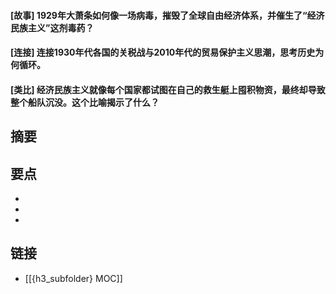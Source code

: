 #### [故事] 1929年大萧条如何像一场病毒，摧毁了全球自由经济体系，并催生了“经济民族主义”这剂毒药？


#### [连接] 连接1930年代各国的关税战与2010年代的贸易保护主义思潮，思考历史为何循环。


#### [类比] 经济民族主义就像每个国家都试图在自己的救生艇上囤积物资，最终却导致整个船队沉没。这个比喻揭示了什么？


## 摘要


## 要点

- 
- 
- 

## 链接

- [[{h3_subfolder} MOC]]
